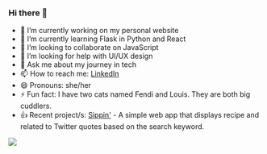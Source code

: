 ### Hi there 👋

<!-- **bellesune/bellesune** is a ✨ _special_ ✨ repository because its `README.md` (this file) appears on your GitHub profile. -->

- 🔭 I’m currently working on my personal website
- 🌱 I’m currently learning Flask in Python and React
- 👯 I’m looking to collaborate on JavaScript 
- 🤔 I’m looking for help with UI/UX design
- 💬 Ask me about my journey in tech
- 📫 How to reach me: [LinkedIn](https://www.linkedin.com/in/sunebelle/)
- 😄 Pronouns: she/her
- ⚡ Fun fact: I have two cats named Fendi and Louis. They are both big cuddlers.
- 👍 Recent project/s: [Sippin'](https://sippincocktails.herokuapp.com/) - A simple web app that displays recipe and related to Twitter quotes based on the search keyword. 


<img align="center" src="https://github-readme-stats.vercel.app/api/top-langs/?username=bellesune&theme=buefy" />
